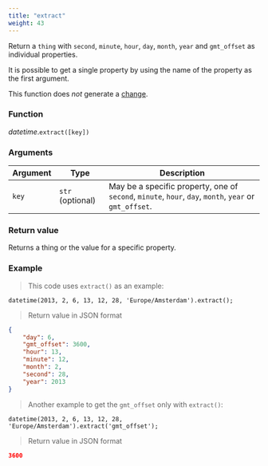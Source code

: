 ```yaml
---
title: "extract"
weight: 43
---
```


Return a `thing` with `second`, `minute`, `hour`, `day`, `month`, `year` and `gmt_offset` as individual properties.

It is possible to get a single property by using the name of the property as the first argument.

This function does *not* generate a [change](../../../overview/changes).

### Function

*datetime*.`extract([key])`

### Arguments

Argument | Type | Description
-------- | ---- | -----------
`key` | `str` (optional) | May be a specific property, one of `second`, `minute`, `hour`, `day`, `month`, `year` or `gmt_offset`.


### Return value

Returns a thing or the value for a specific property.

### Example

> This code uses `extract()` as an example:

```thingsdb,json_response
datetime(2013, 2, 6, 13, 12, 28, 'Europe/Amsterdam').extract();
```

> Return value in JSON format

```json
{
    "day": 6,
    "gmt_offset": 3600,
    "hour": 13,
    "minute": 12,
    "month": 2,
    "second": 28,
    "year": 2013
}
```

> Another example to get the `gmt_offset` only with `extract()`:

```thingsdb,json_response
datetime(2013, 2, 6, 13, 12, 28, 'Europe/Amsterdam').extract('gmt_offset');
```

> Return value in JSON format

```json
3600
```
